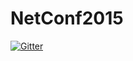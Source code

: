 # NetConf2015

[![Gitter](https://badges.gitter.im/Join%20Chat.svg)](https://gitter.im/litichevskiydv/NetConf2015?utm_source=badge&utm_medium=badge&utm_campaign=pr-badge&utm_content=badge)
